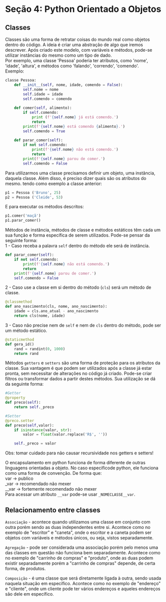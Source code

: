 # Seção 4: Python Orientado a Objetos 

## Classes

Classes são uma forma de retratar coisas do mundo real como objetos dentro do código. A ideia é criar uma abstração de algo que iremos descrever. Após criado este modelo, com variáveis e métodos, pode-se utilizar instâncias do mesmo como um tipo de dado. <br>
Por exemplo, uma classe 'Pessoa' poderia ter atributos, como 'nome', 'idade', 'altura', e métodos como 'falando', 'correndo', 'comendo'. <br>
Exemplo: <br>
```python
classe Pessoa:
    def __init__(self, nome, idade, comendo = False):
        self.nome = nome
        self.idade = idade
        self.comendo = comendo
    
    def comer(self, alimento):
        if self.comendo:
            print (f'{self.nome} já está comendo.')
            return
        print(f'{self.nome} está comendo {alimento}.')
        self.comendo = True
    
    def parar_comer(self):
        if not self.comendo:
            print(f'{self.nome} não está comendo.')
            return
        print(f'{self.nome} parou de comer.')
        self.comendo = False
```
Para utilizarmos uma classe precisamos definir um objeto, uma instância, daquela classe. Além disso, é preciso dizer quais são os atributos do mesmo. tendo como exemplo a classe anterior:
```python
p1 = Pessoa ('Bruno', 25)
p2 = Pessoa ('Cleide', 53)
```
E para executar os métodos descritos:
```python
p1.comer('maçã')
p1.parar_comer()
```
Métodos de instância, métodos de classe e métodos estáticos têm cada um sua função e forma específica de serem utilizados. Pode-se pensar da seguinte forma: <br>
1 - Caso receba a palavra ``self`` dentro do método ele será de instância. <br>
```python
def parar_comer(self):
    if not self.comendo:
        print(f'{self.nome} não está comendo.')
        return
    print(f'{self.nome} parou de comer.')
    self.comendo = False
```
2 - Caso use a classe em si dentro do método (``cls``) será um método de classe. <br>
```python
@classmethod
def ano_nascimento(cls, nome, ano_nascimento):
    idade = cls.ano_atual - ano_nascimento
    return cls(nome, idade)
```
3 - Caso não precise nem de ``self`` e nem de ``cls`` dentro do método, pode ser um método estático.
```python
@staticmethod
def gera_id()
    rand = randint(0, 1000)
    return rand
```
Métodos ``getters`` e ``setters`` são uma forma de proteção para os atributos da classe. Sua vantagem é que podem ser utilizados após a classe já estar pronta, sem necessitar de alterações no código já criado. Pode-se criar filtros ou transformar dados a partir destes métodos. Sua utilização se dá da seguinte forma:
```python
#Getter
@property
def preco(self):
    return self._preco

#Setter
@preco.setter
def preco(self,valor):
    if isinstance(valor, str):
        valor = float(valor.replace('R$', ''))

    self._preco = valor
```
Obs: tomar cuidado para não causar recursividade nos getters e setters!

O encapsulamento em python funciona de forma diferente de outras linguagens orientadas a objeto. No caso específicode python, ele funciona como uma forma de convenção. De forma que: <br>
var -> publico <br>
_var -> recomendado não mexer <br>
__var -> fortemente recomendado não mexer <br>
Para acessar um atributo ``__var`` pode-se usar ``_NOMECLASSE__var``. 

## Relacionamento entre classes

``Associação`` - acontece quando utilizamos uma classe em conjunto com outra porém sendo as duas independentes entre si. Acontece como no exemplo de "escritor" e "caneta", onde o escritor e a caneta podem ser objetos com variáveis e métodos únicos, ou seja, vistos separadamente.

``Agregação`` - pode ser considerada uma associação porém pelo menos uma das classes em questão não funciona bem separadamente. Acontece como no exemplo de "carrinho de compras" e "produto", onde as duas podem existir separadamente porém a "carrinho de compras" depende, de certa forma, de produtos.

``Composição`` - é uma classe que será diretamente ligada à outra, sendo usada naquela situação em específico. Acontece como no exemplo de "endereço" e "cliente", onde um cliente pode ter vários endereços e aqueles endereços são dele em específico.